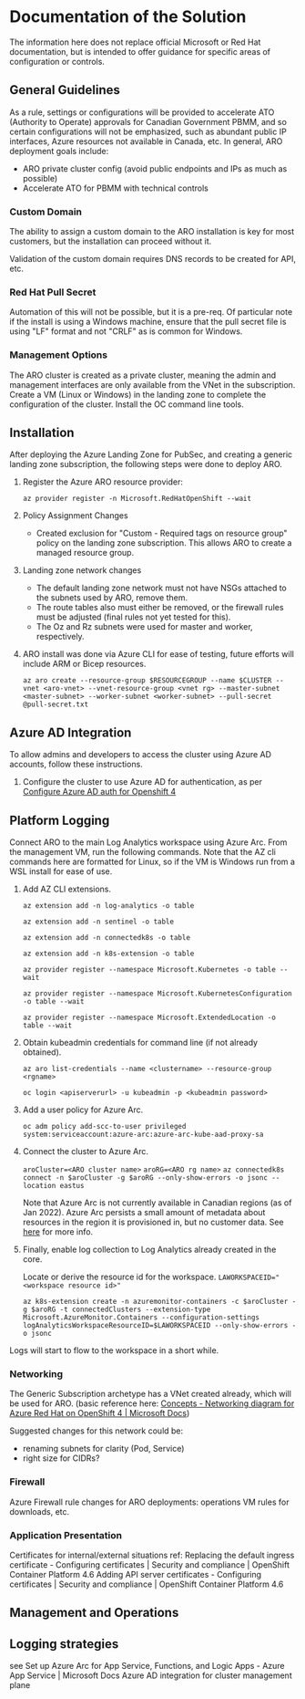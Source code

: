 # Documentation of the Solution

The information here does not replace official Microsoft or Red Hat documentation, but is intended to offer guidance for specific areas of configuration or controls.

## General Guidelines

As a rule, settings or configurations will be provided to accelerate ATO (Authority to Operate) approvals for Canadian Government PBMM, and so certain configurations will not be emphasized, such as abundant public IP interfaces, Azure resources not available in Canada, etc.
In general, ARO deployment goals include:

- ARO private cluster config (avoid public endpoints and IPs as much as possible)
- Accelerate ATO for PBMM with technical controls

### Custom Domain

The ability to assign a custom domain to the ARO installation is key for most customers, but the installation can proceed without it.

Validation of the custom domain requires DNS records to be created for API, etc.

### Red Hat Pull Secret

Automation of this will not be possible, but it is a pre-req.  Of particular note if the install is using a Windows machine, ensure that the pull secret file is using "LF" format and not "CRLF" as is common for Windows.

### Management Options

The ARO cluster is created as a private cluster, meaning the admin and management interfaces are only available from the VNet in the subscription.  Create a VM (Linux or Windows) in the landing zone to complete the configuration of the cluster.  Install the OC command line tools.

## Installation

After deploying the Azure Landing Zone for PubSec, and creating a generic landing zone subscription, the following steps were done to deploy ARO.

1. Register the Azure ARO resource provider:

    `az provider register -n Microsoft.RedHatOpenShift --wait`

1. Policy Assignment Changes
    - Created exclusion for "Custom - Required tags on resource group" policy on the landing zone subscription. This allows ARO to create a managed resource group.

1. Landing zone network changes
    - The default landing zone network must not have NSGs attached to the subnets used by ARO, remove them.
    - The route tables also must either be removed, or the firewall rules must be adjusted (final rules not yet tested for this).
    - The Oz and Rz subnets were used for master and worker, respectively.

1. ARO install was done via Azure CLI for ease of testing, future efforts will include ARM or Bicep resources.

    `az aro create --resource-group $RESOURCEGROUP --name $CLUSTER --vnet <aro-vnet> --vnet-resource-group <vnet rg> --master-subnet <master-subnet> --worker-subnet <worker-subnet> --pull-secret @pull-secret.txt`

## Azure AD Integration

To allow admins and developers to access the cluster using Azure AD accounts, follow these instructions.

1. Configure the cluster to use Azure AD for authentication, as per [Configure Azure AD auth for Openshift 4](https://docs.microsoft.com/en-us/azure/openshift/configure-azure-ad-ui)

## Platform Logging

Connect ARO to the main Log Analytics workspace using Azure Arc. From the management VM, run the following commands. Note that the AZ cli commands here are formatted for Linux, so if the VM is Windows run from a WSL install for ease of use.

1. Add AZ CLI extensions.

    `az extension add -n log-analytics -o table`

    `az extension add -n sentinel -o table`

    `az extension add -n connectedk8s -o table`

    `az extension add -n k8s-extension -o table`

    `az provider register --namespace Microsoft.Kubernetes -o table --wait`

    `az provider register --namespace Microsoft.KubernetesConfiguration -o table --wait`

    `az provider register --namespace Microsoft.ExtendedLocation -o table --wait`

1. Obtain kubeadmin credentials for command line (if not already obtained).  

    `az aro list-credentials --name <clustername> --resource-group <rgname>`

    `oc login <apiserverurl> -u kubeadmin -p <kubeadmin password>`

1. Add a user policy for Azure Arc.

    `oc adm policy add-scc-to-user privileged system:serviceaccount:azure-arc:azure-arc-kube-aad-proxy-sa`

1. Connect the cluster to Azure Arc.

    `aroCluster=<ARO cluster name>`
    `aroRG=<ARO rg name>`
    `az connectedk8s connect -n $aroCluster -g $aroRG --only-show-errors -o jsonc --location eastus`

    Note that Azure Arc is not currently available in Canadian regions (as of Jan 2022). Azure Arc persists a small amount of metadata about resources in the region it is provisioned in, but no customer data. See [here](https://docs.microsoft.com/en-us/azure/azure-arc/servers/agent-overview#instance-metadata) for more info.

1. Finally, enable log collection to Log Analytics already created in the core.  

    Locate or derive the resource id for the workspace.
    `LAWORKSPACEID="<workspace resource id>"`

    `az k8s-extension create -n azuremonitor-containers -c $aroCluster -g $aroRG -t connectedClusters --extension-type Microsoft.AzureMonitor.Containers --configuration-settings logAnalyticsWorkspaceResourceID=$LAWORKSPACEID --only-show-errors -o jsonc`

Logs will start to flow to the workspace in a short while.

### Networking

The Generic Subscription archetype has a VNet created already, which will be used for ARO. (basic reference here: [Concepts - Networking diagram for Azure Red Hat on OpenShift 4 | Microsoft Docs](https://docs.microsoft.com/en-us/azure/openshift/concepts-networking#whats-new-in-openshift-45))

Suggested changes for this network could be:

- renaming subnets for clarity (Pod, Service)
- right size for CIDRs?

### Firewall

Azure Firewall rule changes for ARO deployments:
operations VM rules for downloads, etc.

### Application Presentation

Certificates for internal/external situations
ref: Replacing the default ingress certificate - Configuring certificates | Security and compliance | OpenShift Container Platform 4.6
Adding API server certificates - Configuring certificates | Security and compliance | OpenShift Container Platform 4.6

## Management and Operations

## Logging strategies

see Set up Azure Arc for App Service, Functions, and Logic Apps - Azure App Service | Microsoft Docs
Azure AD integration for cluster management plane
